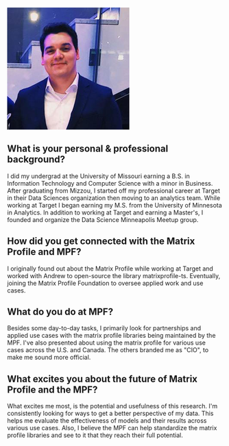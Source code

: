 ![Frankie Cancino](/images/frankie.jpg)

## What is your personal & professional background?
I did my undergrad at the University of Missouri earning a B.S. in Information Technology and Computer Science with a minor in Business. After graduating from Mizzou, I started off my professional career at Target in their Data Sciences organization then moving to an analytics team. While working at Target I began earning my M.S. from the University of Minnesota in Analytics. In addition to working at Target and earning a Master's, I founded and organize the Data Science Minneapolis Meetup group.

## How did you get connected with the Matrix Profile and MPF?
I originally found out about the Matrix Profile while working at Target and worked with Andrew to open-source the library matrixprofile-ts. Eventually, joining the Matrix Profile Foundation to oversee applied work and use cases.

## What do you do at MPF?
Besides some day-to-day tasks, I primarily look for partnerships and applied use cases with the matrix profile libraries being maintained by the MPF. I've also presented about using the matrix profile for various use cases across the U.S. and Canada. The others branded me as "CIO", to make me sound more official.

## What excites you about the future of Matrix Profile and the MPF?
What excites me most, is the potential and usefulness of this research. I'm consistently looking for ways to get a better perspective of my data. This helps me evaluate the effectiveness of models and their results across various use cases. Also, I believe the MPF can help standardize the matrix profile libraries and see to it that they reach their full potential.